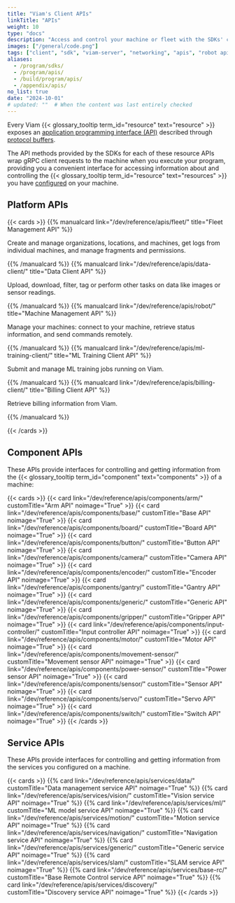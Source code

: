 ```yaml
---
title: "Viam's Client APIs"
linkTitle: "APIs"
weight: 10
type: "docs"
description: "Access and control your machine or fleet with the SDKs' client libraries for the resource and robot APIs."
images: ["/general/code.png"]
tags: ["client", "sdk", "viam-server", "networking", "apis", "robot api"]
aliases:
  - /program/sdks/
  - /program/apis/
  - /build/program/apis/
  - /appendix/apis/
no_list: true
date: "2024-10-01"
# updated: ""  # When the content was last entirely checked
---
```


Every Viam {{< glossary_tooltip term_id="resource" text="resource" >}} exposes an [application programming interface (API)](https://en.wikipedia.org/wiki/API) described through [protocol buffers](https://developers.google.com/protocol-buffers).

The API methods provided by the SDKs for each of these resource APIs wrap gRPC client requests to the machine when you execute your program, providing you a convenient interface for accessing information about and controlling the {{< glossary_tooltip term_id="resource" text="resources" >}} you have [configured](/operate/modules/supported-hardware/) on your machine.

## Platform APIs

{{< cards >}}
{{% manualcard link="/dev/reference/apis/fleet/" title="Fleet Management API" %}}

Create and manage organizations, locations, and machines, get logs from individual machines, and manage fragments and permissions.

{{% /manualcard %}}
{{% manualcard link="/dev/reference/apis/data-client/" title="Data Client API" %}}

Upload, download, filter, tag or perform other tasks on data like images or sensor readings.

{{% /manualcard %}}
{{% manualcard link="/dev/reference/apis/robot/" title="Machine Management API" %}}

Manage your machines: connect to your machine, retrieve status information, and send commands remotely.

{{% /manualcard %}}
{{% manualcard link="/dev/reference/apis/ml-training-client/" title="ML Training Client API" %}}

Submit and manage ML training jobs running on Viam.

{{% /manualcard %}}
{{% manualcard link="/dev/reference/apis/billing-client/" title="Billing Client API" %}}

Retrieve billing information from Viam.

{{% /manualcard %}}

{{< /cards >}}

## Component APIs

These APIs provide interfaces for controlling and getting information from the {{< glossary_tooltip term_id="component" text="components" >}} of a machine:

{{< cards >}}
{{< card link="/dev/reference/apis/components/arm/" customTitle="Arm API" noimage="True" >}}
{{< card link="/dev/reference/apis/components/base/" customTitle="Base API" noimage="True" >}}
{{< card link="/dev/reference/apis/components/board/" customTitle="Board API" noimage="True" >}}
{{< card link="/dev/reference/apis/components/button/" customTitle="Button API" noimage="True" >}}
{{< card link="/dev/reference/apis/components/camera/" customTitle="Camera API" noimage="True" >}}
{{< card link="/dev/reference/apis/components/encoder/" customTitle="Encoder API" noimage="True" >}}
{{< card link="/dev/reference/apis/components/gantry/" customTitle="Gantry API" noimage="True" >}}
{{< card link="/dev/reference/apis/components/generic/" customTitle="Generic API" noimage="True" >}}
{{< card link="/dev/reference/apis/components/gripper/" customTitle="Gripper API" noimage="True" >}}
{{< card link="/dev/reference/apis/components/input-controller/" customTitle="Input controller API" noimage="True" >}}
{{< card link="/dev/reference/apis/components/motor/" customTitle="Motor API" noimage="True" >}}
{{< card link="/dev/reference/apis/components/movement-sensor/" customTitle="Movement sensor API" noimage="True" >}}
{{< card link="/dev/reference/apis/components/power-sensor/" customTitle="Power sensor API" noimage="True" >}}
{{< card link="/dev/reference/apis/components/sensor/" customTitle="Sensor API" noimage="True" >}}
{{< card link="/dev/reference/apis/components/servo/" customTitle="Servo API" noimage="True" >}}
{{< card link="/dev/reference/apis/components/switch/" customTitle="Switch API" noimage="True" >}}
{{< /cards >}}

## Service APIs

These APIs provide interfaces for controlling and getting information from the services you configured on a machine.

{{< cards >}}
{{% card link="/dev/reference/apis/services/data/" customTitle="Data management service API" noimage="True" %}}
{{% card link="/dev/reference/apis/services/vision/" customTitle="Vision service API" noimage="True" %}}
{{% card link="/dev/reference/apis/services/ml/" customTitle="ML model service API" noimage="True" %}}
{{% card link="/dev/reference/apis/services/motion/" customTitle="Motion service API" noimage="True" %}}
{{% card link="/dev/reference/apis/services/navigation/" customTitle="Navigation service API" noimage="True" %}}
{{% card link="/dev/reference/apis/services/generic/" customTitle="Generic service API" noimage="True" %}}
{{% card link="/dev/reference/apis/services/slam/" customTitle="SLAM service API" noimage="True" %}}
{{% card link="/dev/reference/apis/services/base-rc/" customTitle="Base Remote Control service API" noimage="True" %}}
{{% card link="/dev/reference/apis/services/discovery/" customTitle="Discovery service API" noimage="True" %}}
{{< /cards >}}
